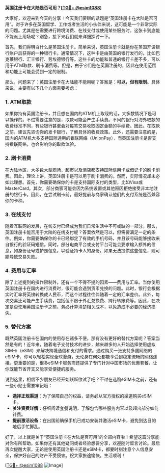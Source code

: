 **英国注册卡在大陆是否可用？[[TG💪+ @esim1088](https://t.me/s/esim1088)]**

大家好，欢迎来到今天的分享！今天我们要聊的话题是“英国注册卡在大陆是否可用”。对于许多在英国留学、工作或者生活的小伙伴来说，这可能是一个非常实际的问题。尤其是在需要进行跨境消费、在线支付或使用某些服务时，这张卡到底能不能派上用场呢？别急，接下来我们就来详细探讨一下。

首先，我们得明白什么是英国注册卡。简单来说，英国注册卡就是你在英国开设银行账户后获得的一种银行卡。通常情况下，这种卡是由英国的银行发行的，比如巴克莱银行、汇丰银行、劳埃德银行等。这些卡的功能和普通的银行卡差不多，可以用于ATM取款、刷卡消费等。但是，由于它们是在英国注册的，因此在使用范围和功能上可能会受到一定的限制。

那么，问题来了：英国注册卡在大陆能不能用呢？答案是：**可以，但有限制**。具体来说，主要有以下几个方面需要考虑：

### **1. ATM取款**
如果你持有英国注册卡，并且想在国内的ATM机上取现的话，大多数情况下是可以操作的。不过需要注意的是，取款可能会产生手续费。不同的银行对海外取款的收费标准不同，有些银行甚至会对每笔交易收取固定金额的手续费。因此，在取款之前，建议先咨询你的发卡银行，了解具体的收费政策。此外，还需要注意的是，国内的ATM机大多支持国际通用的银联网络（UnionPay），而英国注册卡是否支持银联网络，也会影响你的取款体验。

### **2. 刷卡消费**
在大陆地区，大多数大型商场、超市以及酒店都支持国际信用卡或借记卡的刷卡消费。因此，理论上讲，英国注册卡是可以用于刷卡消费的。然而，实际情况却未必如此理想。首先，你需要确保你的卡是支持国际支付的类型，比如Visa或MasterCard。其次，部分商家可能会因为系统设置或其他原因拒绝接受非本地注册的银行卡。因此，在尝试刷卡前，最好提前与商家确认他们的支付系统是否兼容你的卡种。

### **3. 在线支付**
随着互联网的发展，在线支付已经成为我们日常生活中不可或缺的一部分。那么，英国注册卡能否用于大陆的在线支付呢？答案依然是可以，但需要满足一定的条件。例如，你需要确保你的卡已经绑定了有效的手机号码，并且该号码能够接收来自银行的验证码短信。同时，部分电商平台或支付平台可能会要求输入额外的信息，如身份证号或护照信息，以验证持卡人的身份。如果无法提供这些信息，则可能导致交易失败。

### **4. 费用与汇率**
除了上述提到的操作限制外，还有一个不得不提的因素——费用与汇率。当你使用英国注册卡在国内进行消费时，很可能会遇到货币兑换的问题。此时，银行会根据实时汇率将英镑转换成人民币，而这个过程往往伴随着一定的汇率差价。此外，每次交易还可能产生手续费，包括但不限于外汇兑换费、跨行转账费等。因此，在决定是否使用英国注册卡之前，务必计算清楚相关成本，以免造成不必要的经济损失。

### **5. 替代方案**
既然英国注册卡在国内的使用存在诸多不便，那有没有更好的替代方案呢？答案当然是有的！近年来，随着电子支付技术的进步，越来越多的人开始选择使用虚拟SIM卡（eSIM）来解决跨境通信和支付的需求。通过购买一张支持多国网络的eSIM卡，你可以轻松实现全球漫游，无论身在何处都能享受到稳定流畅的网络连接。更重要的是，很多eSIM卡服务商还提供了专门针对中国市场的优惠套餐，让你既能节省开支又能享受便捷的服务。

说到这里，相信不少朋友已经开始跃跃欲试了吧？不过在选购eSIM卡之前，还有一些小贴士需要牢记哦：

- **选择正规渠道**：为了保障自己的权益，请务必从官方授权的渠道购买eSIM卡。
- **关注资费详情**：仔细阅读套餐说明，了解包含哪些服务内容以及超出部分如何计费。
- **提前激活设备**：在出国前确保手机已成功安装并激活eSIM卡，避免到达目的地后手忙脚乱。

好了，以上就是关于“英国注册卡在大陆是否可用”的全部内容啦！希望这篇分享能对你有所帮助。如果你还有其他疑问或者经验想要分享，欢迎随时留言讨论。最后再次提醒大家，无论是使用英国注册卡还是eSIM卡，都要时刻注意个人信息安全，保护好自己的财产不受侵害。祝大家旅途愉快，生活顺利！

[[TG💪+ @esim1088](https://t.me/s/esim1088) ![Image](https://i.postimg.cc/4NQfJmqS/Snipaste-2025-05-13-00-14-12.png)]